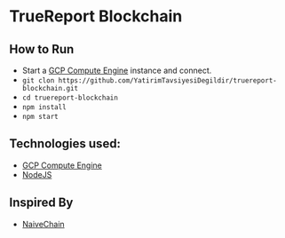 # TrueReport Blockchain

## How to Run
- Start a [GCP Compute Engine](https://cloud.google.com/compute/docs/instances) instance and connect.
- `git clon https://github.com/YatirimTavsiyesiDegildir/truereport-blockchain.git`
- `cd truereport-blockchain`
- `npm install`
- `npm start`

## Technologies used:
- [GCP Compute Engine](https://cloud.google.com/compute/docs/instances)
- [NodeJS](https://nodejs.org/en/)

## Inspired By
- [NaiveChain](https://github.com/lhartikk/naivechain)
